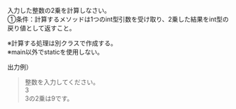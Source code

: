 入力した整数の2乗を計算しなさい。  
①条件：計算するメソッドは1つのint型引数を受け取り、2乗した結果をint型の戻り値として返すこと。

※計算する処理は別クラスで作成する。  
※main以外でstaticを使用しない。

出力例）
> 整数を入力してください。  
> 3  
> 3の2乗は9です。
